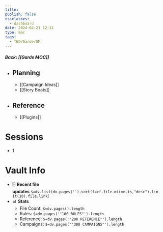 ```yaml
---
title: 
publish: false
cssclasses:
  - dashboard
date: 2024-04-21 12:13
type: moc
tags:
  - TED/Garde/GM
---
```

##### Back: [[Garde MOC]]

- ## Planning
	- [[Campaign Ideas]]
	- [[Story Beats]]
- ## Reference
	- [[Plugins]]

# Sessions
- 1

# Vault Info
- 🗄️ **Recent file updates** `$=dv.list(dv.pages('').sort(f=>f.file.mtime.ts,"desc").limit(10).file.link)`
- 📊 **Stats**
    - File Count: `$=dv.pages().length`
    - Rules: `$=dv.pages('"100 RULES"').length`
    - Reference: `$=dv.pages('"200 REFERENCE"').length`
    - Campaigns: `$=dv.pages('"300 CAMPAIGNS"').length`